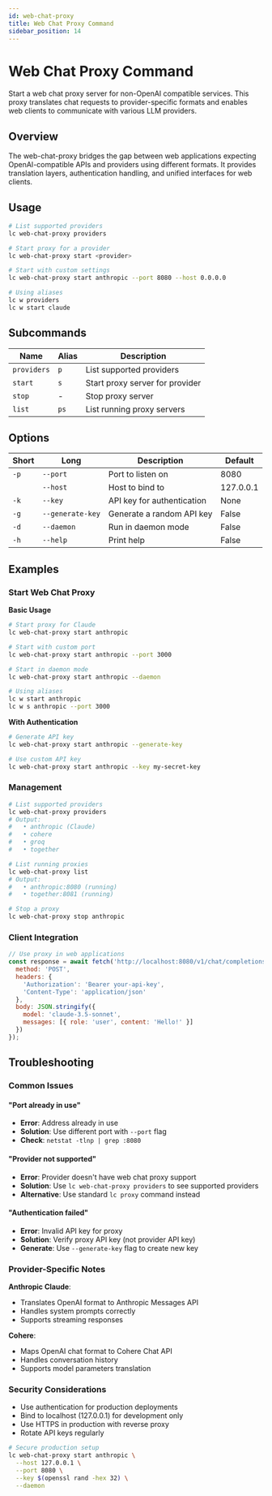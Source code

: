 ```yaml
---
id: web-chat-proxy
title: Web Chat Proxy Command
sidebar_position: 14
---
```


# Web Chat Proxy Command

Start a web chat proxy server for non-OpenAI compatible services. This proxy translates chat requests to provider-specific formats and enables web clients to communicate with various LLM providers.

## Overview

The web-chat-proxy bridges the gap between web applications expecting OpenAI-compatible APIs and providers using different formats. It provides translation layers, authentication handling, and unified interfaces for web clients.

## Usage

```bash
# List supported providers
lc web-chat-proxy providers

# Start proxy for a provider
lc web-chat-proxy start <provider>

# Start with custom settings
lc web-chat-proxy start anthropic --port 8080 --host 0.0.0.0

# Using aliases
lc w providers
lc w start claude
```

## Subcommands

| Name        | Alias | Description                      |
|-------------|-------|----------------------------------|
| `providers` | `p`   | List supported providers         |
| `start`     | `s`   | Start proxy server for provider  |
| `stop`      | -     | Stop proxy server               |
| `list`      | `ps`  | List running proxy servers       |

## Options

| Short | Long            | Description                    | Default |
|-------|-----------------|--------------------------------|---------|
| `-p`  | `--port`        | Port to listen on              | 8080    |
|       | `--host`        | Host to bind to                | 127.0.0.1|
| `-k`  | `--key`         | API key for authentication     | None    |
| `-g`  | `--generate-key`| Generate a random API key      | False   |
| `-d`  | `--daemon`      | Run in daemon mode             | False   |
| `-h`  | `--help`        | Print help                     | False   |

## Examples

### Start Web Chat Proxy

**Basic Usage**

```bash
# Start proxy for Claude
lc web-chat-proxy start anthropic

# Start with custom port
lc web-chat-proxy start anthropic --port 3000

# Start in daemon mode
lc web-chat-proxy start anthropic --daemon

# Using aliases
lc w start anthropic
lc w s anthropic --port 3000
```

**With Authentication**

```bash
# Generate API key
lc web-chat-proxy start anthropic --generate-key

# Use custom API key
lc web-chat-proxy start anthropic --key my-secret-key
```

### Management

```bash
# List supported providers
lc web-chat-proxy providers
# Output:
#   • anthropic (Claude)
#   • cohere
#   • groq
#   • together

# List running proxies
lc web-chat-proxy list
# Output:
#   • anthropic:8080 (running)
#   • together:8081 (running)

# Stop a proxy
lc web-chat-proxy stop anthropic
```

### Client Integration

```javascript
// Use proxy in web applications
const response = await fetch('http://localhost:8080/v1/chat/completions', {
  method: 'POST',
  headers: {
    'Authorization': 'Bearer your-api-key',
    'Content-Type': 'application/json'
  },
  body: JSON.stringify({
    model: 'claude-3.5-sonnet',
    messages: [{ role: 'user', content: 'Hello!' }]
  })
});
```

## Troubleshooting

### Common Issues

#### "Port already in use"

- **Error**: Address already in use
- **Solution**: Use different port with `--port` flag
- **Check**: `netstat -tlnp | grep :8080`

#### "Provider not supported"

- **Error**: Provider doesn't have web chat proxy support
- **Solution**: Use `lc web-chat-proxy providers` to see supported providers
- **Alternative**: Use standard `lc proxy` command instead

#### "Authentication failed"

- **Error**: Invalid API key for proxy
- **Solution**: Verify proxy API key (not provider API key)
- **Generate**: Use `--generate-key` flag to create new key

### Provider-Specific Notes

**Anthropic Claude**:

- Translates OpenAI format to Anthropic Messages API
- Handles system prompts correctly
- Supports streaming responses

**Cohere**:

- Maps OpenAI chat format to Cohere Chat API
- Handles conversation history
- Supports model parameters translation

### Security Considerations

- Use authentication for production deployments
- Bind to localhost (127.0.0.1) for development only
- Use HTTPS in production with reverse proxy
- Rotate API keys regularly

```bash
# Secure production setup
lc web-chat-proxy start anthropic \
  --host 127.0.0.1 \
  --port 8080 \
  --key $(openssl rand -hex 32) \
  --daemon
```

